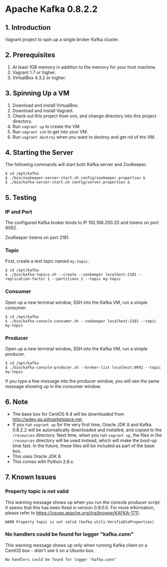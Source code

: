 # Apache Kafka 0.8.2.2

## 1. Introduction

Vagrant project to spin up a single broker Kafka cluster. 

## 2. Prerequisites

1. At least 1GB memory in addition to the memory for your host machine.
2. Vagrant 1.7 or higher.
3. VirtualBox 4.3.2 or higher.

## 3. Spinning Up a VM

1. Download and install VirtualBox.
2. Download and install Vagrant.
3. Check out this project from svn, and change directory into this project directory.
4. Run `vagrant up` to create the VM.
5. Run `vagrant ssh` to get into your VM.
6. Run `vagrant destroy` when you want to destroy and get rid of the VM.

## 4. Starting the Server

The following commands will start both Kafka server and ZooKeeper.

```
$ cd /opt/kafka
$ ./bin/zookeeper-server-start.sh config/zookeeper.properties &
$ ./bin/kafka-server-start.sh config/server.properties &
```

## 5. Testing

### IP and Port

The configured Kafka broker binds to IP 192.168.200.20 and listens on port 9092.

ZooKeeper listens on port 2181.

### Topic

First, create a test topic named `my-topic`.

```
$ cd /opt/kafka
$ ./bin/kafka-topics.sh --create --zookeeper localhost:2181 --replication-factor 1 --partitions 1 --topic my-topic
```

### Consumer

Open up a new terminal window, SSH into the Kafka VM, run a simple consumer. 

```
$ cd /opt/kafka
$ ./bin/kafka-console-consumer.sh --zookeeper localhost:2181 --topic my-topic
```

### Producer

Open up a new terminal window, SSH into the Kafka VM, run a simple producer.

```
$ cd /opt/kafka
$ ./bin/kafka-console-producer.sh --broker-list localhost:9092 --topic my-topic
```

If you type a few message into the producer window, you will see the same message showing up in the consumer window.

## 6. Note

- The base box for CentOS 6.4 will be downloaded from http://wdev.qa.admarketplace.net.
- If you run `vagrant up` for the very first time, Oracle JDK 8 and Kafka 0.8.2.2 will be automatically downloaded and installed, and copied to the `/resources` directory. Next time, when you run `vagrant up`, the files in the `/resources` directory will be used instead, which will make the boot-up time fast. In the future, these files will be included as part of the base box.
- This uses Oracle JDK 8.
- This comes with Python 2.6.x.

## 7. Known Issues

### Property topic is not valid

This warning message shows up when you run the console producer script. It seems that this has been fixed in version 0.9.0.0. For more information, please refer to https://issues.apache.org/jira/browse/KAFKA-1711.

```
WARN Property topic is not valid (kafka.utils.VerifiableProperties)
```

### No handlers could be found for logger "kafka.conn"

This warning message shows up only when running Kafka client on a CentOS box - didn't see it on a Ubuntu box.

```
No handlers could be found for logger "kafka.conn"
```

